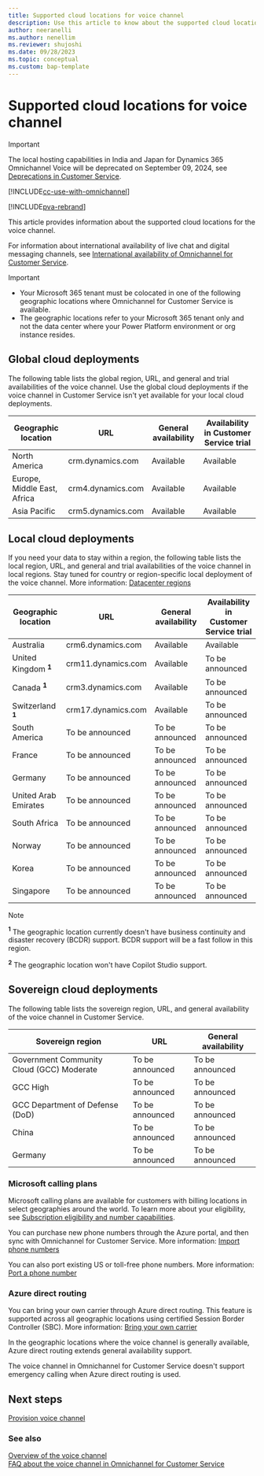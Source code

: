 ```yaml
---
title: Supported cloud locations for voice channel
description: Use this article to know about the supported cloud locations for the voice channel in Customer Service.
author: neeranelli
ms.author: nenellim
ms.reviewer: shujoshi
ms.date: 09/28/2023
ms.topic: conceptual
ms.custom: bap-template
---
```


# Supported cloud locations for voice channel

> [!IMPORTANT]
> The local hosting capabilities in India and Japan for Dynamics 365 Omnichannel Voice will be deprecated on September 09, 2024, see [Deprecations in Customer Service](../implement/deprecations-customer-service.md).

[!INCLUDE[cc-use-with-omnichannel](../../includes/cc-use-with-omnichannel.md)]

[!INCLUDE[pva-rebrand](../../includes/cc-pva-rebrand.md)]

This article provides information about the supported cloud locations for the voice channel.

For information about international availability of live chat and digital messaging channels, see [International availability of Omnichannel for Customer Service](../implement/international-availability.md#international-availability-of-omnichannel-for-customer-service).

> [!IMPORTANT]
>
> - Your Microsoft 365 tenant must be colocated in one of the following geographic locations where Omnichannel for Customer Service is available.
> - The geographic locations refer to your Microsoft 365 tenant only and not the data center where your Power Platform environment or org instance resides.

## Global cloud deployments

The following table lists the global region, URL, and general and trial availabilities of the voice channel. Use the global cloud deployments if the voice channel in Customer Service isn't yet available for your local cloud deployments.

|Geographic location |URL| General availability | Availability in Customer Service trial|
|----------|---------|-----|---------|
|North America |crm.dynamics.com |Available | Available|
|Europe, Middle East, Africa| crm4.dynamics.com|Available | Available|
|Asia Pacific |crm5.dynamics.com |Available | Available |

## Local cloud deployments

If you need your data to stay within a region, the following table lists the local region, URL, and general and trial availabilities of the voice channel in local regions. Stay tuned for country or region-specific local deployment of the voice channel. More information: [Datacenter regions](/power-platform/admin/new-datacenter-regions)

|Geographic location | URL| General availability | Availability in Customer Service trial|
|----------|---------|-----|----------|
|Australia| crm6.dynamics.com |Available |Available|
|United Kingdom **<sup>1</sup>**| crm11.dynamics.com |Available | To be announced|
|Canada **<sup>1 </sup>** |crm3.dynamics.com |Available | To be announced  |
|Switzerland **<sup>1</sup>** |crm17.dynamics.com  | Available | To be announced|
|South America |To be announced | To be announced|To be announced|
|France | To be announced | To be announced|To be announced|
|Germany | To be announced | To be announced|To be announced|
| United Arab Emirates | To be announced | To be announced |To be announced|
|South Africa | To be announced | To be announced|To be announced|
|Norway | To be announced | To be announced|To be announced|
|Korea | To be announced | To be announced|To be announced|
|Singapore|To be announced | To be announced|To be announced|

> [!NOTE]
> **<sup> 1</sup>** The geographic location currently doesn't have business continuity and disaster recovery (BCDR) support. BCDR support will be a fast follow in this region.
>
> **<sup> 2</sup>** The geographic location won't have Copilot Studio support.

## Sovereign cloud deployments

The following table lists the sovereign region, URL, and general availability of the voice channel in Customer Service.

|Sovereign region|URL|General availability|
|-------|---------|-----------|
|Government Community Cloud (GCC) Moderate| To be announced |To be announced|
|GCC High|To be announced |To be announced |
|GCC Department of Defense (DoD)|To be announced |To be announced |
|China | To be announced | To be announced|
|Germany | To be announced | To be announced|

### Microsoft calling plans

Microsoft calling plans are available for customers with billing locations in select geographies around the world. To learn more about your eligibility, see [Subscription eligibility and number capabilities](/azure/communication-services/concepts/numbers/sub-eligibility-number-capability).

You can purchase new phone numbers through the Azure portal, and then sync with Omnichannel for Customer Service. More information: [Import phone numbers](voice-channel-sync-from-acs.md)

You can also port existing US or toll-free phone numbers. More information: [Port a phone number](/azure/communication-services/quickstarts/telephony/port-phone-number)

### Azure direct routing

You can bring your own carrier through Azure direct routing. This feature is supported across all geographic locations using certified Session Border Controller (SBC). More information: [Bring your own carrier](voice-channel-bring-your-own-number.md)

In the geographic locations where the voice channel is generally available, Azure direct routing extends general availability support.

The voice channel in Omnichannel for Customer Service doesn't support emergency calling when Azure direct routing is used.

## Next steps

[Provision voice channel](voice-channel-install.md)  

### See also

[Overview of the voice channel](voice-channel.md)  
[FAQ about the voice channel in Omnichannel for Customer Service](voice-channel-faqs.md)  

